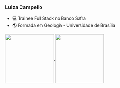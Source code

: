 ### Luiza Campello

- :computer: Trainee Full Stack no Banco Safra
- :earth_americas: Formada em Geologia - Universidade de Brasília


<a href="https://github.com/luizacampello/github-readme-stats">
  <img height="160em" img align="center" src="https://github-readme-stats.vercel.app/api?username=luizacampello&hide_title=true&hide=issues&show_icons=true&theme=nord&include_all_commits=true&count_private=true&hide_title=true" />
</a>
<a href="https://github.com/anuraghazra/convoychat">
  <img height="160em" img align="center" src="https://github-readme-stats.vercel.app/api/top-langs/?username=luizacampello&layout=compact&include_all_commits=true&langs_count=7&theme=nord"" />
</a>


